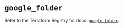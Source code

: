 # `google_folder`

Refer to the Terraform Registry for docs: [`google_folder`](https://registry.terraform.io/providers/hashicorp/google-beta/6.40.0/docs/resources/google_folder).
